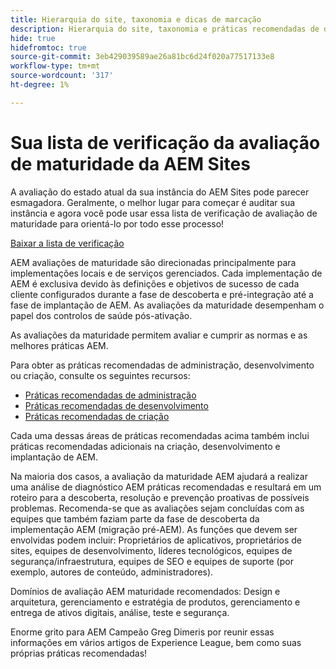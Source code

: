 ```yaml
---
title: Hierarquia do site, taxonomia e dicas de marcação
description: Hierarquia do site, taxonomia e práticas recomendadas de dicas de marcação
hide: true
hidefromtoc: true
source-git-commit: 3eb429039589ae26a81bc6d24f020a77517133e8
workflow-type: tm+mt
source-wordcount: '317'
ht-degree: 1%

---
```



# Sua lista de verificação da avaliação de maturidade da AEM Sites

A avaliação do estado atual da sua instância do AEM Sites pode parecer esmagadora. Geralmente, o melhor lugar para começar é auditar sua instância e agora você pode usar essa lista de verificação de avaliação de maturidade para orientá-lo por todo esse processo!

[Baixar a lista de verificação](assets/AEM-Sites-Maturity-Assessment.xlsx)

AEM avaliações de maturidade são direcionadas principalmente para implementações locais e de serviços gerenciados. Cada implementação de AEM é exclusiva devido às definições e objetivos de sucesso de cada cliente configurados durante a fase de descoberta e pré-integração até a fase de implantação de AEM. As avaliações da maturidade desempenham o papel dos controlos de saúde pós-ativação.

As avaliações da maturidade permitem avaliar e cumprir as normas e as melhores práticas AEM.

Para obter as práticas recomendadas de administração, desenvolvimento ou criação, consulte os seguintes recursos:

* [Práticas recomendadas de administração](https://experienceleague.adobe.com/docs/experience-manager-65/administering/bestpractices/administer-best-practices.html?lang=en)
* [Práticas recomendadas de desenvolvimento](https://experienceleague.adobe.com/docs/experience-manager-65/developing/bestpractices/best-practices.html?lang=en)
* [Práticas recomendadas de criação](https://experienceleague.adobe.com/docs/experience-manager-65/authoring/authoring/best-practices.html?lang=en)

Cada uma dessas áreas de práticas recomendadas acima também inclui práticas recomendadas adicionais na criação, desenvolvimento e implantação de AEM.

Na maioria dos casos, a avaliação da maturidade AEM ajudará a realizar uma análise de diagnóstico AEM práticas recomendadas e resultará em um roteiro para a descoberta, resolução e prevenção proativas de possíveis problemas. Recomenda-se que as avaliações sejam concluídas com as equipes que também faziam parte da fase de descoberta da implementação AEM (migração pré-AEM). As funções que devem ser envolvidas podem incluir: Proprietários de aplicativos, proprietários de sites, equipes de desenvolvimento, líderes tecnológicos, equipes de segurança/infraestrutura, equipes de SEO e equipes de suporte (por exemplo, autores de conteúdo, administradores).

Domínios de avaliação AEM maturidade recomendados: Design e arquitetura, gerenciamento e estratégia de produtos, gerenciamento e entrega de ativos digitais, análise, teste e segurança.

Enorme grito para AEM Campeão Greg Dimeris por reunir essas informações em vários artigos de Experience League, bem como suas próprias práticas recomendadas!


